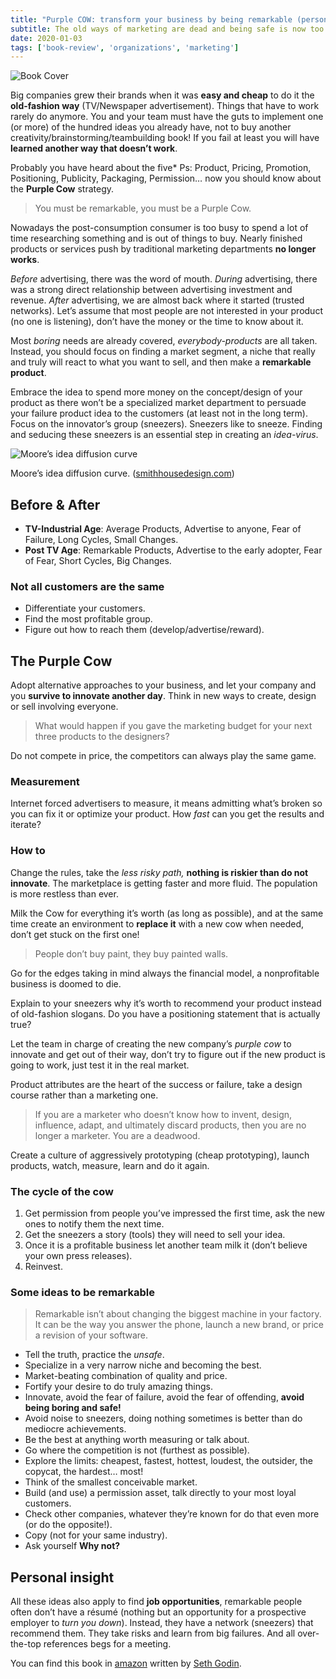 ```yaml
---
title: "Purple COW: transform your business by being remarkable (personal notes) — Seth Godin"
subtitle: The old ways of marketing are dead and being safe is now too risky.
date: 2020-01-03
tags: ['book-review', 'organizations', 'marketing']
---
```


![Book Cover](https://images-na.ssl-images-amazon.com/images/S/compressed.photo.goodreads.com/books/1309203098i/641604.jpg)

Big companies grew their brands when it was **easy and cheap** to do it the **old-fashion way** (TV/Newspaper advertisement). Things that have to work rarely do anymore. You and your team must have the guts to implement one (or more) of the hundred ideas you already have, not to buy another creativity/brainstorming/teambuilding book! If you fail at least you will have **learned another way that doesn’t work**.

Probably you have heard about the five\* Ps: Product, Pricing, Promotion, Positioning, Publicity, Packaging, Permission… now you should know about the **Purple Cow** strategy.

> You must be remarkable, you must be a Purple Cow.

Nowadays the post-consumption consumer is too busy to spend a lot of time researching something and is out of things to buy. Nearly finished products or services push by traditional marketing departments **no longer works**.

_Before_ advertising, there was the word of mouth. _During_ advertising, there was a strong direct relationship between advertising investment and revenue. _After_ advertising, we are almost back where it started (trusted networks). Let’s assume that most people are not interested in your product (no one is listening), don’t have the money or the time to know about it.

Most _boring_ needs are already covered, _everybody-products_ are all taken. Instead, you should focus on finding a market segment, a niche that really and truly will react to what you want to sell, and then make a **remarkable product**.

Embrace the idea to spend more money on the concept/design of your product as there won’t be a specialized market department to persuade your failure product idea to the customers (at least not in the long term). Focus on the innovator’s group (sneezers). Sneezers like to sneeze. Finding and seducing these sneezers is an essential step in creating an _idea-virus_.

![Moore’s idea diffusion curve](https://smithhousedesign.com/wp-content/uploads/2018/02/smithHOUSE-design-digital-marketing-consulting-phoenix-crossing-the-chasm-1024x712.png)

Moore’s idea diffusion curve. ([smithhousedesign.com](https://smithhousedesign.com/models-predicting-future-geoffrey-moores-crossing-chasm/))

## Before & After

*   **TV-Industrial Age**: Average Products, Advertise to anyone, Fear of Failure, Long Cycles, Small Changes.
*   **Post TV Age**: Remarkable Products, Advertise to the early adopter, Fear of Fear, Short Cycles, Big Changes.

### Not all customers are the same

*   Differentiate your customers.
*   Find the most profitable group.
*   Figure out how to reach them (develop/advertise/reward).

## The Purple Cow

Adopt alternative approaches to your business, and let your company and you **survive to innovate another day**. Think in new ways to create, design or sell involving everyone.

> What would happen if you gave the marketing budget for your next three products to the designers?

Do not compete in price, the competitors can always play the same game.

### Measurement

Internet forced advertisers to measure, it means admitting what’s broken so you can fix it or optimize your product. How _fast_ can you get the results and iterate?

### How to

Change the rules, take the _less_ _risky path,_ **nothing is riskier than do not innovate**. The marketplace is getting faster and more fluid. The population is more restless than ever.

Milk the Cow for everything it’s worth (as long as possible), and at the same time create an environment to **replace it** with a new cow when needed, don’t get stuck on the first one!

> People don’t buy paint, they buy painted walls.

Go for the edges taking in mind always the financial model, a nonprofitable business is doomed to die.

Explain to your sneezers why it’s worth to recommend your product instead of old-fashion slogans. Do you have a positioning statement that is actually true?

Let the team in charge of creating the new company’s _purple cow_ to innovate and get out of their way, don’t try to figure out if the new product is going to work, just test it in the real market.

Product attributes are the heart of the success or failure, take a design course rather than a marketing one.

> If you are a marketer who doesn’t know how to invent, design, influence, adapt, and ultimately discard products, then you are no longer a marketer. You are a deadwood.

Create a culture of aggressively prototyping (cheap prototyping), launch products, watch, measure, learn and do it again.

### The cycle of the cow

1.  Get permission from people you’ve impressed the first time, ask the new ones to notify them the next time.
2.  Get the sneezers a story (tools) they will need to sell your idea.
3.  Once it is a profitable business let another team milk it (don’t believe your own press releases).
4.  Reinvest.

### Some ideas to be remarkable

> Remarkable isn’t about changing the biggest machine in your factory. It can be the way you answer the phone, launch a new brand, or price a revision of your software.

*   Tell the truth, practice the _unsafe_.
*   Specialize in a very narrow niche and becoming the best.
*   Market-beating combination of quality and price.
*   Fortify your desire to do truly amazing things.
*   Innovate, avoid the fear of failure, avoid the fear of offending, **avoid being boring and safe!**
*   Avoid noise to sneezers, doing nothing sometimes is better than do mediocre achievements.
*   Be the best at anything worth measuring or talk about.
*   Go where the competition is not (furthest as possible).
*   Explore the limits: cheapest, fastest, hottest, loudest, the outsider, the copycat, the hardest… most!
*   Think of the smallest conceivable market.
*   Build (and use) a permission asset, talk directly to your most loyal customers.
*   Check other companies, whatever they’re known for do that even more (or do the opposite!).
*   Copy (not for your same industry).
*   Ask yourself **Why not?**

## Personal insight

All these ideas also apply to find **job opportunities**, remarkable people often don’t have a résumé (nothing but an opportunity for a prospective employer to _turn you down_). Instead, they have a network (sneezers) that recommend them. They take risks and learn from big failures. And all over-the-top references begs for a meeting.

You can find this book in [amazon](https://www.amazon.com/Purple-Cow-Transform-Business-Remarkable/dp/014101640X/ref=sr_1_2?keywords=purple+cow&qid=1577988506&sr=8-2) written by [Seth Godin](https://www.sethgodin.com/).